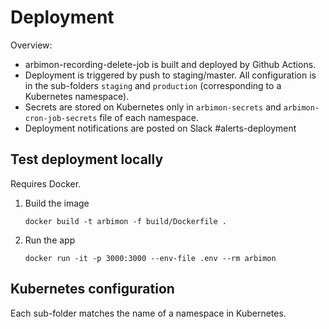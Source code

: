 # Deployment

Overview:
- arbimon-recording-delete-job is built and deployed by Github Actions.
- Deployment is triggered by push to staging/master. All configuration is in the sub-folders `staging` and `production` (corresponding to a Kubernetes namespace).
- Secrets are stored on Kubernetes only in `arbimon-secrets` and `arbimon-cron-job-secrets` file of each namespace.
- Deployment notifications are posted on Slack #alerts-deployment


## Test deployment locally

Requires Docker.

1.  Build the image
    ```
    docker build -t arbimon -f build/Dockerfile .
    ```

2.  Run the app
    ```
    docker run -it -p 3000:3000 --env-file .env --rm arbimon
    ```


## Kubernetes configuration

Each sub-folder matches the name of a namespace in Kubernetes.
